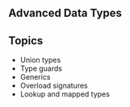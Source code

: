 ## Advanced Data Types

## Topics

- Union types
- Type guards
- Generics
- Overload signatures
- Lookup and mapped types
